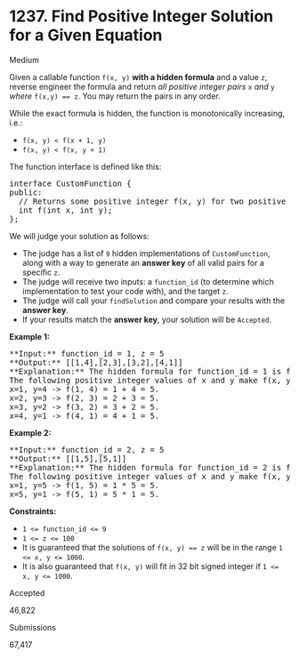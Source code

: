 # 1237. Find Positive Integer Solution for a Given Equation

Medium

Given a callable function `f(x, y)` **with a hidden formula** and a value `z`, reverse engineer the formula and return _all positive integer pairs_ `x` _and_ `y` _where_ `f(x,y) == z`. You may return the pairs in any order.

While the exact formula is hidden, the function is monotonically increasing, i.e.:

* `f(x, y) < f(x + 1, y)`
* `f(x, y) < f(x, y + 1)`

The function interface is defined like this:

<pre>
interface CustomFunction {
public:
  // Returns some positive integer f(x, y) for two positive integers x and y based on a formula.
  int f(int x, int y);
};
</pre>

We will judge your solution as follows:

* The judge has a list of `9` hidden implementations of `CustomFunction`, along with a way to generate an **answer key** of all valid pairs for a specific `z`.
* The judge will receive two inputs: a `function_id` (to determine which implementation to test your code with), and the target `z`.
* The judge will call your `findSolution` and compare your results with the **answer key**.
* If your results match the **answer key**, your solution will be `Accepted`.

**Example 1:**

<pre>
**Input:** function_id = 1, z = 5
**Output:** [[1,4],[2,3],[3,2],[4,1]]
**Explanation:** The hidden formula for function_id = 1 is f(x, y) = x + y.
The following positive integer values of x and y make f(x, y) equal to 5:
x=1, y=4 -> f(1, 4) = 1 + 4 = 5.
x=2, y=3 -> f(2, 3) = 2 + 3 = 5.
x=3, y=2 -> f(3, 2) = 3 + 2 = 5.
x=4, y=1 -> f(4, 1) = 4 + 1 = 5.
</pre>

**Example 2:**

<pre>
**Input:** function_id = 2, z = 5
**Output:** [[1,5],[5,1]]
**Explanation:** The hidden formula for function_id = 2 is f(x, y) = x * y.
The following positive integer values of x and y make f(x, y) equal to 5:
x=1, y=5 -> f(1, 5) = 1 * 5 = 5.
x=5, y=1 -> f(5, 1) = 5 * 1 = 5.
</pre>

**Constraints:**

* `1 <= function_id <= 9`
* `1 <= z <= 100`
* It is guaranteed that the solutions of `f(x, y) == z` will be in the range `1 <= x, y <= 1000`.
* It is also guaranteed that `f(x, y)` will fit in 32 bit signed integer if `1 <= x, y <= 1000`.

Accepted

46,822

Submissions

67,417
